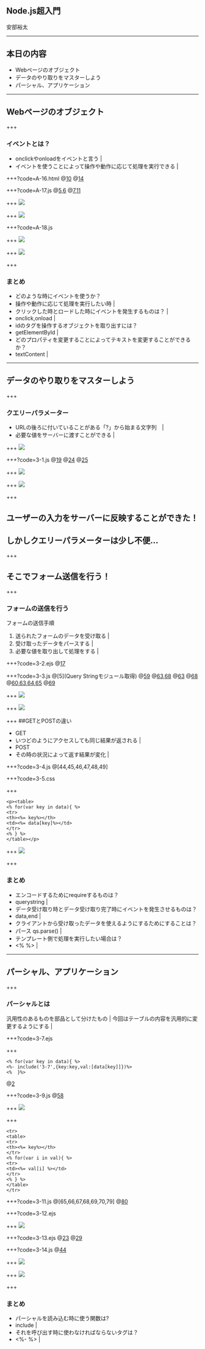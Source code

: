 ## Node.js超入門

安部裕太

---

## 本日の内容
- Webページのオブジェクト
- データのやり取りをマスターしよう
- パーシャル、アプリケーション

---

## Webページのオブジェクト

+++
### イベントとは？
- onclickやonloadをイベントと言う |
- イベントを使うことによって操作や動作に応じて処理を実行できる |

+++?code=A-16.html
@[10](ロードし終わったら関数を実行)
@[14](クリックすると関数を実行)

+++?code=A-17.js
@[5,6](それぞれのidのタグを操作するオブジェクトを取り出す)
@[7,11](textContentの値を変更することによって表示するテキストを変更できる)

+++
![](A-16-1.png)

+++
![](A-16-2.png)

+++?code=A-18.js

+++
![](A-17-1.png)

+++
![](A-17-2.png)

+++
### まとめ
- どのような時にイベントを使うか？ 
 - 操作や動作に応じて処理を実行したい時 |
- クリックした時とロードした時にイベントを発生するものは？ |
 - onclick,onload |
- idのタグを操作するオブジェクトを取り出すには？ 
 - getElementById |
- どのプロパティを変更することによってテキストを変更することができるか？ 
 - textContent |

---
## データのやり取りをマスターしよう

+++
### クエリーパラメーター
- URLの後ろに付いていることがある「?」から始まる文字列　|
- 必要な値をサーバーに渡すことができる |

+++
![](amazon.png)

+++?code=3-1.js
@[19](第二引数にtrueを追加)
@[24](クエリーパラメーターのオブジェクトを保管)
@[25](msgが未定義の場合を考慮する！)

+++
![](3-1-1.png)

+++
![](3-1-2.png)

+++
## ユーザーの入力をサーバーに反映することができた！

## しかしクエリーパラメーターは少し不便… 

+++
## そこでフォーム送信を行う！ 

+++
### フォームの送信を行う
フォームの送信手順
1. 送られたフォームのデータを受け取る |
1. 受け取ったデータをパースする |
1. 必要な値を取り出して処理をする |

+++?code=3-2.ejs
@[17](/2-17にPOST送信ができるようにしている)

+++?code=3-3.js
@[5](Query Stringモジュール取得)
@[59](POST送信されたかをチェック)
@[63,68](イベント処理)
@[63](データ受け取り時に発生)
@[68](データ受け取り完了時に発生)
@[60,63,64,65]()
@[69](エンコードする)

+++
![](3-3-1.png)

+++
![](3-3-2.png)

+++
##GETとPOSTの違い
- GET
 - いつどのようにアクセスしても同じ結果が返される |
- POST
 - その時の状況によって返す結果が変化 |

+++?code=3-4.js
@[44,45,46,47,48,49]

+++?code=3-5.css


+++
```
<p><table>
<% for(var key in data){ %>
<tr>
<th><%= key%></th>
<td><%= data[key]%></td>
</tr>
<% } %>
</table></p>
```

+++
![](3-4.png)

+++
### まとめ
- エンコードするためにrequireするものは？
 - querystring |
- データ受け取り時とデータ受け取り完了時にイベントを発生させるものは？
 - data,end |
- クライアントから受け取ったデータを使えるようにするためにすることは？
 - パース qs.parse() |
- テンプレート側で処理を実行したい場合は？
 - <% %> |

---
## パーシャル、アプリケーション

+++
### パーシャルとは
汎用性のあるものを部品として分けたもの |
今回はテーブルの内容を汎用的に変更するようにする |

+++?code=3-7.ejs

+++
```
<% for(var key in data){ %>
<%- include('3-7',{key:key,val:[data[key]]})%>
<%  }%>
```
@[2](パーシャルを読み込む)

+++?code=3-9.js
@[58](filenameと言う値を追加)

+++
![](3-9.png)

+++
```
<tr>
<table>
<tr>
<th><%= key%></th>
</tr>
<% for(var i in val){ %>
<tr>
<td><%= val[i] %></td>
</tr>
<% } %>
</table>
</tr>
```

+++?code=3-11.js
@[65,66,67,68,69,70,79]
@[80](filenameと言う値を追加)

+++?code=3-12.ejs

+++
![](3-11.png)

+++?code=3-13.ejs
@[23](保管しているメッセージを表示)
@[29](入力された値をmsgに入れる)

+++?code=3-14.js
@[44](dataのmsgプロパティを初期化)

+++
![](3-14-1.png)

+++
![](3-14-2.png)

+++
### まとめ
- パーシャルを読み込む時に使う関数は?
 - include |
- それを呼び出す時に使わなければならないタグは？
 - <%- %> |



